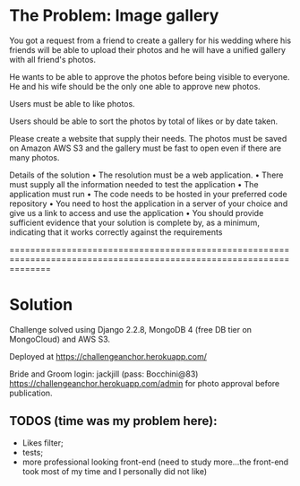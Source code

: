 # The Problem: Image gallery

You got a request from a friend to create a gallery for his wedding where his friends will be able to upload their photos 
and he will have a unified gallery with all friend's photos.

He wants to be able to approve the photos before being visible to everyone. He and his wife should be the only one able 
to approve new photos. 

Users must be able to like photos.

Users should be able to sort the photos by total of likes or by date taken.

Please create a website that supply their needs. The photos must be saved on Amazon AWS S3 and the gallery must be fast to open even if there are many photos.

Details of the solution
•   The resolution must be a web application.
•   There must supply all the information needed to test the application
•   The application must run
•   The code needs to be hosted in your preferred code repository
•   You need to host the application in a server of your choice and give us a link to access and use the application
•   You should provide sufficient evidence that your solution is complete by, as a minimum, indicating that it works correctly against the requirements

====================================================================================================================
# Solution
Challenge solved using Django 2.2.8, MongoDB 4 (free DB tier on MongoCloud) and AWS S3.

Deployed at https://challengeanchor.herokuapp.com/ 

Bride and Groom login: jackjill (pass: Bocchini@83)  https://challengeanchor.herokuapp.com/admin for photo approval before publication.

## TODOS (time was my problem here):
- Likes filter;
- tests;
- more professional looking front-end (need to study more...the front-end took most of my time and I personally did not like)






